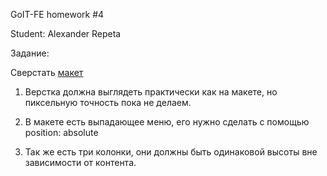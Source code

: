 GoIT-FE homework #4

Student: Alexander Repeta

Задание:

Сверстать [макет](https://github.com/goit-fe/markup_fe2o/blob/master/html_04/homework4.psd)

1) Верстка должна выглядеть практически как на макете, но пиксельную точность пока не делаем.

2) В макете есть выпадающее меню, его нужно сделать с помощью position: absolute

3) Так же есть три колонки, они должны быть одинаковой высоты вне зависимости от контента.
